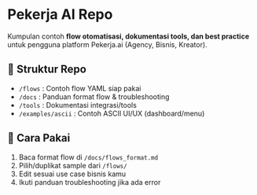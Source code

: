 # Pekerja AI Repo

Kumpulan contoh **flow otomatisasi, dokumentasi tools, dan best practice** untuk pengguna platform Pekerja.ai (Agency, Bisnis, Kreator).

## 📂 Struktur Repo
- `/flows` : Contoh flow YAML siap pakai
- `/docs` : Panduan format flow & troubleshooting
- `/tools` : Dokumentasi integrasi/tools
- `/examples/ascii` : Contoh ASCII UI/UX (dashboard/menu)

## 🚀 Cara Pakai
1. Baca format flow di `/docs/flows_format.md`
2. Pilih/duplikat sample dari `/flows/`
3. Edit sesuai use case bisnis kamu
4. Ikuti panduan troubleshooting jika ada error

